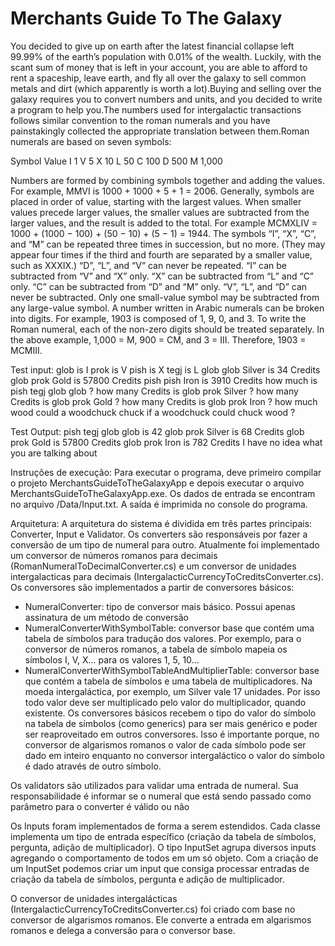 Merchants Guide To The Galaxy
=========================

You decided to give up on earth after the latest financial collapse left 99.99% of the earth’s population with 0.01% of the wealth. Luckily, with the scant sum of money that is left in your account, you are able to afford to rent a spaceship, leave earth, and fly all over the galaxy to sell common metals and dirt (which apparently is worth a lot).Buying and selling over the galaxy requires you to convert numbers and units, and you decided to write a program to help you.The numbers used for intergalactic transactions follows similar convention to the roman numerals and you have painstakingly collected the appropriate translation between them.Roman numerals are based on seven symbols:

Symbol Value
I               1
V              5
X             10
L              50
C            100
D            500
M          1,000

Numbers are formed by combining symbols together and adding the values. For example, MMVI is 1000 + 1000 + 5 + 1 = 2006. Generally, symbols are placed in order of value, starting with the largest values. When smaller values precede larger values, the smaller values are subtracted from the larger values, and the result is added to the total. For example MCMXLIV = 1000 + (1000 − 100) + (50 − 10) + (5 − 1) = 1944.
The symbols “I”, “X”, “C”, and “M” can be repeated three times in succession, but no more. (They may appear four times if the third and fourth are separated by a smaller value, such as XXXIX.) “D”, “L”, and “V” can never be repeated.
“I” can be subtracted from “V” and “X” only. “X” can be subtracted from “L” and “C” only. “C” can be subtracted from “D” and “M” only. “V”, “L”, and “D” can never be subtracted.
Only one small-value symbol may be subtracted from any large-value symbol.
A number written in Arabic numerals can be broken into digits. For example, 1903 is composed of 1, 9, 0, and 3. To write the Roman numeral, each of the non-zero digits should be treated separately. In the above example, 1,000 = M, 900 = CM, and 3 = III. Therefore, 1903 = MCMIII.

Test input:
glob is I
prok is V
pish is X
tegj is L
glob glob Silver is 34 Credits
glob prok Gold is 57800 Credits
pish pish Iron is 3910 Credits
how much is pish tegj glob glob ?
how many Credits is glob prok Silver ?
how many Credits is glob prok Gold ?
how many Credits is glob prok Iron ?
how much wood could a woodchuck chuck if a woodchuck could chuck wood ?

Test Output:
pish tegj glob glob is 42
glob prok Silver is 68 Credits
glob prok Gold is 57800 Credits
glob prok Iron is 782 Credits
I have no idea what you are talking about

Instruções de execução: Para executar o programa, deve primeiro compilar o projeto MerchantsGuideToTheGalaxyApp e depois executar o arquivo MerchantsGuideToTheGalaxyApp.exe. Os dados de entrada se encontram no arquivo /Data/Input.txt. A saída é imprimida no console do programa.

Arquitetura:
A arquitetura do sistema é dividida em três partes principais: Converter, Input e Validator. Os converters são responsáveis por fazer a conversão de um tipo de numeral para outro. Atualmente foi implementado um conversor de números romanos para decimais (RomanNumeralToDecimalConverter.cs) e um conversor de unidades intergalacticas para decimais (IntergalacticCurrencyToCreditsConverter.cs). Os conversores são implementados a partir de conversores básicos:
- NumeralConverter: tipo de conversor mais básico. Possui apenas assinatura de um método de conversão
- NumeralConverterWithSymbolTable: conversor base que contém uma tabela de símbolos para tradução dos valores. Por exemplo, para o conversor de números romanos, a tabela de símbolo mapeia os símbolos I, V, X... para os valores 1, 5, 10...
- NumeralConverterWithSymbolTableAndMultiplierTable: conversor base que contém a tabela de símbolos e uma tabela de multiplicadores. Na moeda intergaláctica, por exemplo, um Silver vale 17 unidades. Por isso todo valor deve ser multiplicado pelo valor do multiplicador, quando existente.
Os conversores básicos recebem o tipo do valor do símbolo na tabela de símbolos (como generics) para ser mais genérico e poder ser reaproveitado em outros conversores. Isso é importante porque, no conversor de algarismos romanos o valor de cada símbolo pode ser dado em inteiro enquanto no conversor intergaláctico o valor do símbolo é dado através de outro símbolo.

Os validators são utilizados para validar uma entrada de numeral. Sua responsabilidade é informar se o numeral que está sendo passado como parâmetro para o converter é válido ou não

Os Inputs foram implementados de forma a serem estendidos. Cada classe implementa um tipo de entrada específico (criação da tabela de símbolos, pergunta, adição de multiplicador). O tipo InputSet agrupa diversos inputs agregando o comportamento de todos em um só objeto. Com a criação de um InputSet podemos criar um input que consiga processar entradas de criação da tabela de símbolos, pergunta e adição de multiplicador.

O conversor de unidades intergalácticas (IntergalacticCurrencyToCreditsConverter.cs) foi criado com base no conversor de algarismos romanos. Ele converte a entrada em algarismos romanos e delega a conversão para o conversor base.

